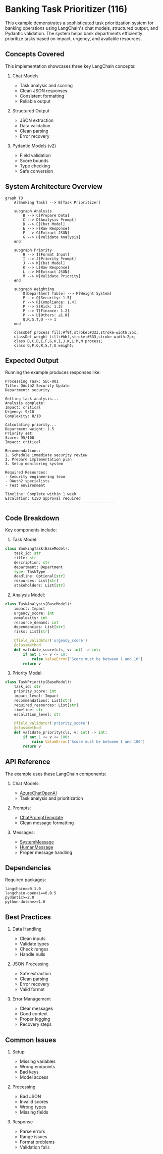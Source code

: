 # Banking Task Prioritizer (116)

This example demonstrates a sophisticated task prioritization system for banking operations using LangChain's chat models, structured output, and Pydantic validation. The system helps bank departments efficiently prioritize tasks based on impact, urgency, and available resources.

## Concepts Covered

This implementation showcases three key LangChain concepts:

1. Chat Models
   - Task analysis and scoring
   - Clean JSON responses
   - Consistent formatting
   - Reliable output

2. Structured Output
   - JSON extraction
   - Data validation
   - Clean parsing
   - Error recovery

3. Pydantic Models (v2)
   - Field validation
   - Score bounds
   - Type checking
   - Safe conversion

## System Architecture Overview

```mermaid
graph TD
    A[Banking Task] --> B[Task Prioritizer]
    
    subgraph Analysis
        B --> C[Prepare Data]
        C --> D[Analysis Prompt]
        D --> E[Chat Model]
        E --> F[Raw Response]
        F --> G[Extract JSON]
        G --> H[Validate Analysis]
    end
    
    subgraph Priority
        H --> I[Format Input]
        I --> J[Priority Prompt]
        J --> K[Chat Model]
        K --> L[Raw Response]
        L --> M[Extract JSON]
        M --> N[Validate Priority]
    end
    
    subgraph Weighting
        O[Department Table] --> P[Weight System]
        P --> Q[Security: 1.5]
        P --> R[Compliance: 1.4]
        P --> S[Risk: 1.3]
        P --> T[Finance: 1.2]
        P --> U[Others: ≤1.0]
        Q,R,S,T,U --> I
    end

    classDef process fill:#f9f,stroke:#333,stroke-width:2px;
    classDef weight fill:#bbf,stroke:#333,stroke-width:2px;
    class B,C,D,E,F,G,H,I,J,K,L,M,N process;
    class O,P,Q,R,S,T,U weight;
```

## Expected Output

Running the example produces responses like:

```
Processing Task: SEC-001
Title: OAuth2 Security Update
Department: security

Getting task analysis...
Analysis complete:
Impact: critical
Urgency: 9/10
Complexity: 8/10

Calculating priority...
Department weight: 1.5
Priority set:
Score: 95/100
Impact: critical

Recommendations:
1. Schedule immediate security review
2. Prepare implementation plan
3. Setup monitoring system

Required Resources:
- Security engineering team
- OAuth2 specialists
- Test environment

Timeline: Complete within 1 week
Escalation: CISO approval required
--------------------------------------------------
```

## Code Breakdown

Key components include:

1. Task Model:
```python
class BankingTask(BaseModel):
    task_id: str
    title: str
    description: str
    department: Department
    type: TaskType
    deadline: Optional[str]
    resources: List[str]
    stakeholders: List[str]
```

2. Analysis Model:
```python
class TaskAnalysis(BaseModel):
    impact: Impact
    urgency_score: int
    complexity: int
    resource_demand: int
    dependencies: List[str]
    risks: List[str]

    @field_validator('urgency_score')
    @classmethod
    def validate_score(cls, v: int) -> int:
        if not 1 <= v <= 10:
            raise ValueError("Score must be between 1 and 10")
        return v
```

3. Priority Model:
```python
class TaskPriority(BaseModel):
    task_id: str
    priority_score: int
    impact_level: Impact
    recommendations: List[str]
    required_resources: List[str]
    timeline: str
    escalation_level: str

    @field_validator('priority_score')
    @classmethod
    def validate_priority(cls, v: int) -> int:
        if not 1 <= v <= 100:
            raise ValueError("Score must be between 1 and 100")
        return v
```

## API Reference

The example uses these LangChain components:

1. Chat Models:
   - [AzureChatOpenAI](https://api.python.langchain.com/en/latest/chat_models/langchain_openai.chat_models.AzureChatOpenAI.html)
   - Task analysis and prioritization

2. Prompts:
   - [ChatPromptTemplate](https://api.python.langchain.com/en/latest/prompts/langchain_core.prompts.chat.ChatPromptTemplate.html)
   - Clean message formatting

3. Messages:
   - [SystemMessage](https://api.python.langchain.com/en/latest/messages/langchain_core.messages.system.SystemMessage.html)
   - [HumanMessage](https://api.python.langchain.com/en/latest/messages/langchain_core.messages.human.HumanMessage.html)
   - Proper message handling

## Dependencies

Required packages:
```
langchain==0.1.0
langchain-openai==0.0.5
pydantic>=2.0
python-dotenv>=1.0
```

## Best Practices

1. Data Handling
   - Clean inputs
   - Validate types
   - Check ranges
   - Handle nulls

2. JSON Processing
   - Safe extraction
   - Clean parsing
   - Error recovery
   - Valid format

3. Error Management
   - Clear messages
   - Good context
   - Proper logging
   - Recovery steps

## Common Issues

1. Setup
   - Missing variables
   - Wrong endpoints
   - Bad keys
   - Model access

2. Processing
   - Bad JSON
   - Invalid scores
   - Wrong types
   - Missing fields

3. Response
   - Parse errors
   - Range issues
   - Format problems
   - Validation fails